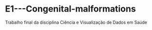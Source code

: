 # E1---Congenital-malformations
Trabalho final da disciplina Ciência e Visualização de Dados em Saúde
